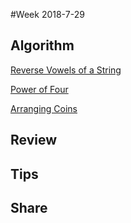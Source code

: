 #Week 2018-7-29
## Algorithm
[Reverse Vowels of a String](https://leetcode.com/problems/reverse-vowels-of-a-string/description/)

[Power of Four](https://leetcode.com/problems/power-of-four/description/)

[Arranging Coins](https://leetcode.com/problems/arranging-coins/description/)


## Review

## Tips

## Share